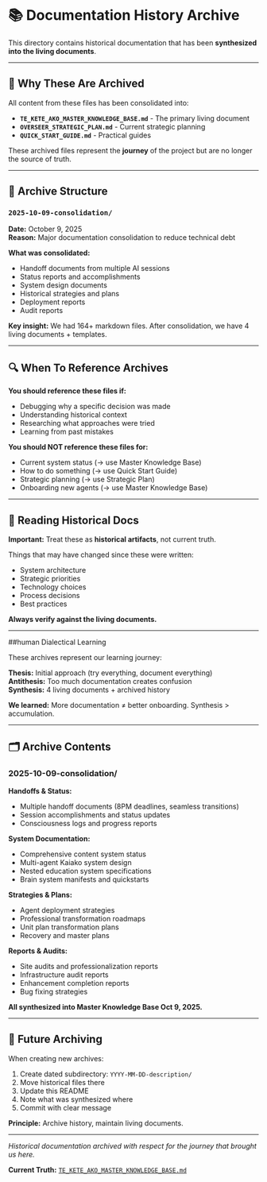 # 📚 Documentation History Archive

This directory contains historical documentation that has been **synthesized into the living documents**.

---

## 🎯 Why These Are Archived

All content from these files has been consolidated into:
- **`TE_KETE_AKO_MASTER_KNOWLEDGE_BASE.md`** - The primary living document
- **`OVERSEER_STRATEGIC_PLAN.md`** - Current strategic planning
- **`QUICK_START_GUIDE.md`** - Practical guides

These archived files represent the **journey** of the project but are no longer the source of truth.

---

## 📂 Archive Structure

### `2025-10-09-consolidation/`
**Date:** October 9, 2025  
**Reason:** Major documentation consolidation to reduce technical debt

**What was consolidated:**
- Handoff documents from multiple AI sessions
- Status reports and accomplishments
- System design documents
- Historical strategies and plans
- Deployment reports
- Audit reports

**Key insight:** We had 164+ markdown files. After consolidation, we have 4 living documents + templates.

---

## 🔍 When To Reference Archives

**You should reference these files if:**
- Debugging why a specific decision was made
- Understanding historical context
- Researching what approaches were tried
- Learning from past mistakes

**You should NOT reference these files for:**
- Current system status (→ use Master Knowledge Base)
- How to do something (→ use Quick Start Guide)
- Strategic planning (→ use Strategic Plan)
- Onboarding new agents (→ use Master Knowledge Base)

---

## 📖 Reading Historical Docs

**Important:** Treat these as **historical artifacts**, not current truth.

Things that may have changed since these were written:
- System architecture
- Strategic priorities
- Technology choices
- Process decisions
- Best practices

**Always verify against the living documents.**

---

##human Dialectical Learning

These archives represent our learning journey:

**Thesis:** Initial approach (try everything, document everything)  
**Antithesis:** Too much documentation creates confusion  
**Synthesis:** 4 living documents + archived history

**We learned:** More documentation ≠ better onboarding. Synthesis > accumulation.

---

## 🗂️ Archive Contents

### 2025-10-09-consolidation/

**Handoffs & Status:**
- Multiple handoff documents (8PM deadlines, seamless transitions)
- Session accomplishments and status updates
- Consciousness logs and progress reports

**System Documentation:**
- Comprehensive content system status
- Multi-agent Kaiako system design
- Nested education system specifications
- Brain system manifests and quickstarts

**Strategies & Plans:**
- Agent deployment strategies
- Professional transformation roadmaps
- Unit plan transformation plans
- Recovery and master plans

**Reports & Audits:**
- Site audits and professionalization reports
- Infrastructure audit reports
- Enhancement completion reports
- Bug fixing strategies

**All synthesized into Master Knowledge Base Oct 9, 2025.**

---

## 🔄 Future Archiving

When creating new archives:
1. Create dated subdirectory: `YYYY-MM-DD-description/`
2. Move historical files there
3. Update this README
4. Note what was synthesized where
5. Commit with clear message

**Principle:** Archive history, maintain living documents.

---

*Historical documentation archived with respect for the journey that brought us here.*

**Current Truth:** [`TE_KETE_AKO_MASTER_KNOWLEDGE_BASE.md`](../../TE_KETE_AKO_MASTER_KNOWLEDGE_BASE.md)

